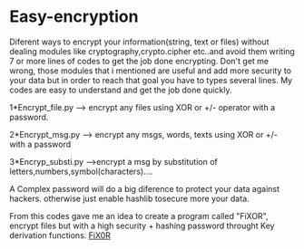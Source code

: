 # Easy-encryption
Diferent ways to encrypt your information(string, text or files) without dealing modules like cryptography,crypto.cipher etc..and 
avoid them writing 7 or more lines of codes to get the job done encrypting. Don't get me wrong, those modules that i mentioned are 
useful and add more security to your data but in order to reach that goal you have to types several lines. My codes are easy to 
understand and get the job done quickly. 

1*Encrypt_file.py --> encrypt any files using XOR or +/- operator with a password.

2*Encrypt_msg.py --> encrypt any msgs, words, texts using XOR or +/- with a password 

3*Encryp_substi.py -->encrypt a msg by substitution of letters,numbers,symbol(characters)....


A Complex password will do a big diference to protect your data against hackers. otherwise just enable hashlib tosecure more your
data. 

From this codes gave me an idea to create a program called "FiXOR", encrypt files but with a high security + hashing password 
throught Key derivation functions. [FiX0R](https://github.com/icodexys/FiXOR-project)
